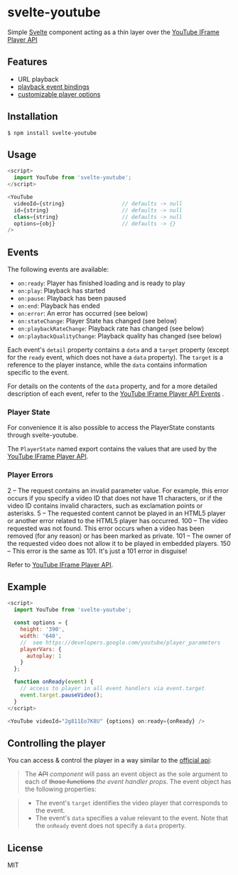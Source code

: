 # svelte-youtube

Simple [Svelte](https://svelte.dev/) component acting as a thin layer over the [YouTube IFrame Player API](https://developers.google.com/youtube/iframe_api_reference)

## Features

- URL playback
- [playback event bindings](https://developers.google.com/youtube/iframe_api_reference#Events)
- [customizable player options](https://developers.google.com/youtube/player_parameters)

## Installation

```
$ npm install svelte-youtube
```

## Usage

```js
<script>
  import YouTube from 'svelte-youtube';
</script>

<YouTube
  videoId={string}                  // defaults -> null
  id={string}                       // defaults -> null
  class={string}                    // defaults -> null
  options={obj}                     // defaults -> {}
/>
```

## Events

The following events are available:

-  `on:ready`: Player has finished loading and is ready to play
-  `on:play`: Playback has started
-  `on:pause`: Playback has been paused
-  `on:end`: Playback has ended
-  `on:error`: An error has occurred (see below)
-  `on:stateChange`: Player State has changed (see below)
-  `on:playbackRateChange`: Playback rate has changed (see below)
-  `on:playbackQualityChange`: Playback quality has changed (see below)

Each event's `detail` property contains a `data` and a `target` property (except for the `ready` event, which does not have a `data` property). The `target` is a reference to the player instance, while the `data` contains information specific to the event.

For details on the contents of the `data` property, and for a more detailed description of each event, refer to the [YouTube IFrame Player API Events](https://developers.google.com/youtube/iframe_api_reference#Events) .

### Player State

For convenience it is also possible to access the PlayerState constants through svelte-youtube.

The `PlayerState` named export contains the values that are used by the [YouTube IFrame Player API](https://developers.google.com/youtube/iframe_api_reference#onStateChange).

### Player Errors

2 – The request contains an invalid parameter value. For example, this error occurs if you specify a video ID that does not have 11 characters, or if the video ID contains invalid characters, such as exclamation points or asterisks.
5 – The requested content cannot be played in an HTML5 player or another error related to the HTML5 player has occurred.
100 – The video requested was not found. This error occurs when a video has been removed (for any reason) or has been marked as private.
101 – The owner of the requested video does not allow it to be played in embedded players.
150 – This error is the same as 101. It's just a 101 error in disguise!

Refer to [YouTube IFrame Player API](https://developers.google.com/youtube/iframe_api_reference#onError).

## Example

```js
<script>
  import YouTube from 'svelte-youtube';

  const options = {
    height: '390',
    width: '640',
    //  see https://developers.google.com/youtube/player_parameters
    playerVars: {
      autoplay: 1
    }
  };

  function onReady(event) {
    // access to player in all event handlers via event.target
    event.target.pauseVideo();
  }
</script>

<YouTube videoId="2g811Eo7K8U" {options} on:ready={onReady} />
```

## Controlling the player

You can access & control the player in a way similar to the [official api](https://developers.google.com/youtube/iframe_api_reference#Events):

> The ~~API~~ *component* will pass an event object as the sole argument to each of ~~those functions~~ *the event handler props*. The event object has the following properties:

> * The event's `target` identifies the video player that corresponds to the event.
> * The event's `data` specifies a value relevant to the event. Note that the `onReady` event does not specify a `data` property.

## License

MIT
